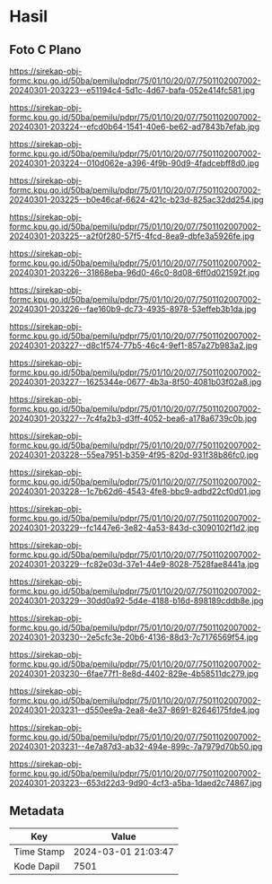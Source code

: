 # Hasil

## Foto C Plano

https://sirekap-obj-formc.kpu.go.id/50ba/pemilu/pdpr/75/01/10/20/07/7501102007002-20240301-203223--e51194c4-5d1c-4d67-bafa-052e414fc581.jpg

https://sirekap-obj-formc.kpu.go.id/50ba/pemilu/pdpr/75/01/10/20/07/7501102007002-20240301-203224--efcd0b64-1541-40e6-be62-ad7843b7efab.jpg

https://sirekap-obj-formc.kpu.go.id/50ba/pemilu/pdpr/75/01/10/20/07/7501102007002-20240301-203224--010d062e-a396-4f9b-90d9-4fadcebff8d0.jpg

https://sirekap-obj-formc.kpu.go.id/50ba/pemilu/pdpr/75/01/10/20/07/7501102007002-20240301-203225--b0e46caf-6624-421c-b23d-825ac32dd254.jpg

https://sirekap-obj-formc.kpu.go.id/50ba/pemilu/pdpr/75/01/10/20/07/7501102007002-20240301-203225--a2f0f280-57f5-4fcd-8ea9-dbfe3a5926fe.jpg

https://sirekap-obj-formc.kpu.go.id/50ba/pemilu/pdpr/75/01/10/20/07/7501102007002-20240301-203226--31868eba-96d0-46c0-8d08-6ff0d021592f.jpg

https://sirekap-obj-formc.kpu.go.id/50ba/pemilu/pdpr/75/01/10/20/07/7501102007002-20240301-203226--fae160b9-dc73-4935-8978-53effeb3b1da.jpg

https://sirekap-obj-formc.kpu.go.id/50ba/pemilu/pdpr/75/01/10/20/07/7501102007002-20240301-203227--d8c1f574-77b5-46c4-9ef1-857a27b983a2.jpg

https://sirekap-obj-formc.kpu.go.id/50ba/pemilu/pdpr/75/01/10/20/07/7501102007002-20240301-203227--1625344e-0677-4b3a-8f50-4081b03f02a8.jpg

https://sirekap-obj-formc.kpu.go.id/50ba/pemilu/pdpr/75/01/10/20/07/7501102007002-20240301-203227--7c4fa2b3-d3ff-4052-bea6-a178a6739c0b.jpg

https://sirekap-obj-formc.kpu.go.id/50ba/pemilu/pdpr/75/01/10/20/07/7501102007002-20240301-203228--55ea7951-b359-4f95-820d-931f38b86fc0.jpg

https://sirekap-obj-formc.kpu.go.id/50ba/pemilu/pdpr/75/01/10/20/07/7501102007002-20240301-203228--1c7b62d6-4543-4fe8-bbc9-adbd22cf0d01.jpg

https://sirekap-obj-formc.kpu.go.id/50ba/pemilu/pdpr/75/01/10/20/07/7501102007002-20240301-203229--fc1447e6-3e82-4a53-843d-c3090102f1d2.jpg

https://sirekap-obj-formc.kpu.go.id/50ba/pemilu/pdpr/75/01/10/20/07/7501102007002-20240301-203229--fc82e03d-37e1-44e9-8028-7528fae8441a.jpg

https://sirekap-obj-formc.kpu.go.id/50ba/pemilu/pdpr/75/01/10/20/07/7501102007002-20240301-203229--30dd0a92-5d4e-4188-b16d-898189cddb8e.jpg

https://sirekap-obj-formc.kpu.go.id/50ba/pemilu/pdpr/75/01/10/20/07/7501102007002-20240301-203230--2e5cfc3e-20b6-4136-88d3-7c7176569f54.jpg

https://sirekap-obj-formc.kpu.go.id/50ba/pemilu/pdpr/75/01/10/20/07/7501102007002-20240301-203230--6fae77f1-8e8d-4402-829e-4b58511dc279.jpg

https://sirekap-obj-formc.kpu.go.id/50ba/pemilu/pdpr/75/01/10/20/07/7501102007002-20240301-203231--d550ee9a-2ea8-4e37-8691-82646175fde4.jpg

https://sirekap-obj-formc.kpu.go.id/50ba/pemilu/pdpr/75/01/10/20/07/7501102007002-20240301-203231--4e7a87d3-ab32-494e-899c-7a7979d70b50.jpg

https://sirekap-obj-formc.kpu.go.id/50ba/pemilu/pdpr/75/01/10/20/07/7501102007002-20240301-203223--653d22d3-9d90-4cf3-a5ba-1daed2c74867.jpg


## Metadata

| Key        | Value               |
| ---------- | ------------------- |
| Time Stamp | 2024-03-01 21:03:47 |
| Kode Dapil | 7501                |



